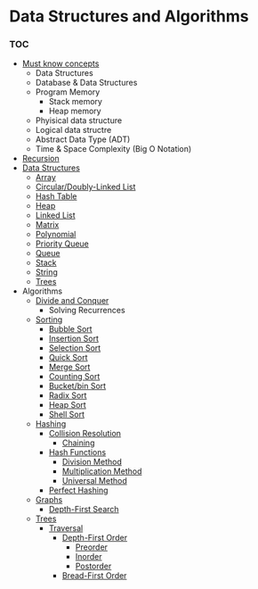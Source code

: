 # Data Structures and Algorithms

### TOC

* [Must know concepts](./src/introduction)
	* Data Structures
	* Database & Data Structures
	* Program Memory
		* Stack memory
		* Heap memory
	* Phyisical data structure
	* Logical data structre
	* Abstract Data Type (ADT)
	* Time & Space Complexity (Big O Notation)
* [Recursion](./src/recursion)
* [Data Structures](./src/data-structures)
	* [Array](./src/data-structures/array)
	* [Circular/Doubly-Linked List](./src/data-structures/circular_list)
	* [Hash Table](./src/data-structures/hash_table)
	* [Heap](./src/data-structures/heap)
	* [Linked List](./src/data-structures/linked_list)
	* [Matrix](./src/data-structures/matrix)
	* [Polynomial](./src/data-structures/polynomial)
	* [Priority Queue](./src/data-structures/priority-queue)
	* [Queue](./src/data-structures/queue)
	* [Stack](./src/data-structures/stack)
	* [String](./src/data-structures/string)
	* [Trees](./src/data-structures/trees)
* Algorithms
	* [Divide and Conquer](./src/algorithms/divide-and-conquer)
		* Solving Recurrences
	* [Sorting](./src/algorithms/sorting)
		* [Bubble Sort](./src/algorithms/sorting/bubble)
		* [Insertion Sort](./src/algorithms/sorting/insertion)
		* [Selection Sort](./src/algorithms/sorting/selection)
		* [Quick Sort](./src/algorithms/sorting/quicksort)
		* [Merge Sort](./src/algorithms/sorting/mergesort)
		* [Counting Sort](./src/algorithms/sorting/counting)
		* [Bucket/bin Sort](./src/algorithms/sorting/bucket)
		* [Radix Sort](./src/algorithms/sorting/radix)
		* [Heap Sort](./src/algorithms/sorting/heapsort)
		* [Shell Sort](./src/algorithms/sorting/shell)
	* [Hashing](./src/algorithms/hashing)
		* [Collision Resolution](.src/algorithms/hashing/collisions)
			* [Chaining](./src/algorithms/hashing/collisions/chaining)
		* [Hash Functions](./src/algorithms/hashing/hash_functions)
			* [Division Method](./src/algorithms/hashing/hash_functions/division)
			* [Multiplication Method](./src/algorithms/hashing/hash_functions/multiplication)
			* [Universal Method](./src/algorithms/hashing/hash_functions/universal)
		* [Perfect Hashing](./src/algorithms/hashing/perfect-hashing)
	* [Graphs](./src/algorithms/graphs)
		* [Depth-First Search](./src/algorithms/graphs/dfs)
	* [Trees](./src/algorithms/trees)
		* [Traversal](./src/algorithms/trees/traversal)
			* [Depth-First Order](./src/algorithms/trees/traversal/dft)
				* [Preorder](./src/algorithms/trees/traversal/preoder)
				* [Inorder](./src/algorithms/trees/traversal/inorder)
				* [Postorder](./src/algorithms/trees/traversal/postorder)
			* [Bread-First Order](./src/algorithms/trees/traversal/bft)
